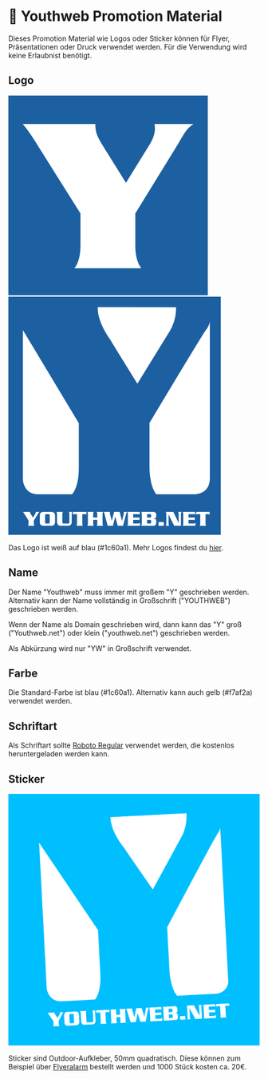 # :tada: Youthweb Promotion Material

Dieses Promotion Material wie Logos oder Sticker können für Flyer, Präsentationen oder Druck verwendet werden. Für die Verwendung wird keine Erlaubnist benötigt.

## Logo

![](Logos/yw-logo_400x400_blau.png) ![](Logos/yw-logo_invert_426x477.png)

Das Logo ist weiß auf blau (#1c60a1). Mehr Logos findest du [hier](Logos).

## Name

Der Name "Youthweb" muss immer mit großem "Y" geschrieben werden. Alternativ kann der Name vollständig in Großschrift ("YOUTHWEB") geschrieben werden.

Wenn der Name als Domain geschrieben wird, dann kann das "Y" groß ("Youthweb.net") oder klein ("youthweb.net") geschrieben werden.

Als Abkürzung wird nur "YW" in Großschrift verwendet.

## Farbe

Die Standard-Farbe ist blau (#1c60a1).
Alternativ kann auch gelb (#f7af2a) verwendet werden.

## Schriftart

Als Schriftart sollte [Roboto Regular](https://fonts.google.com/specimen/Roboto) verwendet werden, die kostenlos heruntergeladen werden kann.

## Sticker

![](Sticker/Sticker_blau_invert.jpg)

Sticker sind Outdoor-Aufkleber, 50mm quadratisch. Diese können zum Beispiel über [Flyeralarm](https://www.flyeralarm.com/de/shop/configurator/index/id/34#159=592&160=594&161=615&162=585) bestellt werden und 1000 Stück kosten ca. 20€.
